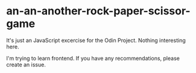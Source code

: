 # an-an-another-rock-paper-scissor-game
It's just an JavaScript excercise for the Odin Project. Nothing interesting here.

I'm trying to learn frontend. If you have any recommendations, please create an issue.

